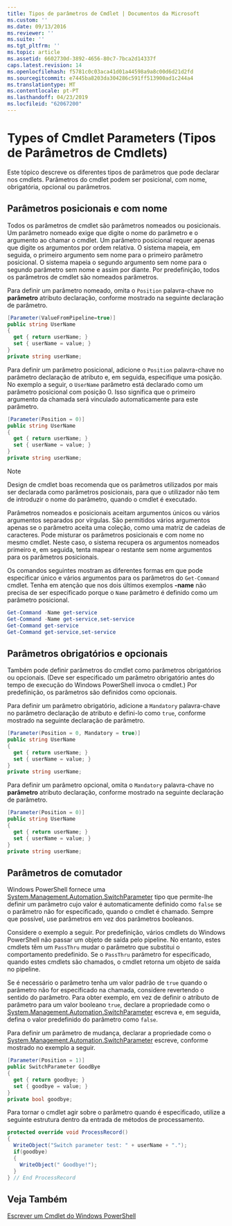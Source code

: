 ```yaml
---
title: Tipos de parâmetros de Cmdlet | Documentos da Microsoft
ms.custom: ''
ms.date: 09/13/2016
ms.reviewer: ''
ms.suite: ''
ms.tgt_pltfrm: ''
ms.topic: article
ms.assetid: 6602730d-3892-4656-80c7-7bca2d14337f
caps.latest.revision: 14
ms.openlocfilehash: f5781c0c03aca41d01a44598a9a8c00d6d21d2fd
ms.sourcegitcommit: e7445ba8203da304286c591ff513900ad1c244a4
ms.translationtype: MT
ms.contentlocale: pt-PT
ms.lasthandoff: 04/23/2019
ms.locfileid: "62067200"
---
```

# <a name="types-of-cmdlet-parameters"></a>Types of Cmdlet Parameters (Tipos de Parâmetros de Cmdlets)

Este tópico descreve os diferentes tipos de parâmetros que pode declarar nos cmdlets. Parâmetros do cmdlet podem ser posicional, com nome, obrigatória, opcional ou parâmetros.

## <a name="positional-and-named-parameters"></a>Parâmetros posicionais e com nome

Todos os parâmetros de cmdlet são parâmetros nomeados ou posicionais. Um parâmetro nomeado exige que digite o nome do parâmetro e o argumento ao chamar o cmdlet. Um parâmetro posicional requer apenas que digite os argumentos por ordem relativa. O sistema mapeia, em seguida, o primeiro argumento sem nome para o primeiro parâmetro posicional. O sistema mapeia o segundo argumento sem nome para o segundo parâmetro sem nome e assim por diante. Por predefinição, todos os parâmetros de cmdlet são nomeados parâmetros.

Para definir um parâmetro nomeado, omita o `Position` palavra-chave no **parâmetro** atributo declaração, conforme mostrado na seguinte declaração de parâmetro.

```csharp
[Parameter(ValueFromPipeline=true)]
public string UserName
{
  get { return userName; }
  set { userName = value; }
}
private string userName;
```

Para definir um parâmetro posicional, adicione o `Position` palavra-chave no parâmetro declaração de atributo e, em seguida, especifique uma posição. No exemplo a seguir, o `UserName` parâmetro está declarado como um parâmetro posicional com posição 0. Isso significa que o primeiro argumento da chamada será vinculado automaticamente para este parâmetro.

```csharp
[Parameter(Position = 0)]
public string UserName
{
  get { return userName; }
  set { userName = value; }
}
private string userName;
```

> [!NOTE]
> Design de cmdlet boas recomenda que os parâmetros utilizados por mais ser declarada como parâmetros posicionais, para que o utilizador não tem de introduzir o nome do parâmetro, quando o cmdlet é executado.

Parâmetros nomeados e posicionais aceitam argumentos únicos ou vários argumentos separados por vírgulas. São permitidos vários argumentos apenas se o parâmetro aceita uma coleção, como uma matriz de cadeias de caracteres. Pode misturar os parâmetros posicionais e com nome no mesmo cmdlet. Neste caso, o sistema recupera os argumentos nomeados primeiro e, em seguida, tenta mapear o restante sem nome argumentos para os parâmetros posicionais.

Os comandos seguintes mostram as diferentes formas em que pode especificar único e vários argumentos para os parâmetros do `Get-Command` cmdlet. Tenha em atenção que nos dois últimos exemplos **-name** não precisa de ser especificado porque o `Name` parâmetro é definido como um parâmetro posicional.

```powershell
Get-Command -Name get-service
Get-Command -Name get-service,set-service
Get-Command get-service
Get-Command get-service,set-service
```

## <a name="mandatory-and-optional-parameters"></a>Parâmetros obrigatórios e opcionais

Também pode definir parâmetros do cmdlet como parâmetros obrigatórios ou opcionais. (Deve ser especificado um parâmetro obrigatório antes do tempo de execução do Windows PowerShell invoca o cmdlet.)  Por predefinição, os parâmetros são definidos como opcionais.

Para definir um parâmetro obrigatório, adicione a `Mandatory` palavra-chave no parâmetro declaração de atributo e defini-lo como `true`, conforme mostrado na seguinte declaração de parâmetro.

```csharp
[Parameter(Position = 0, Mandatory = true)]
public string UserName
{
  get { return userName; }
  set { userName = value; }
}
private string userName;
```

Para definir um parâmetro opcional, omita o `Mandatory` palavra-chave no **parâmetro** atributo declaração, conforme mostrado na seguinte declaração de parâmetro.

```csharp
[Parameter(Position = 0)]
public string UserName
{
  get { return userName; }
  set { userName = value; }
}
private string userName;
```

## <a name="switch-parameters"></a>Parâmetros de comutador

Windows PowerShell fornece uma [System.Management.Automation.SwitchParameter](/dotnet/api/System.Management.Automation.SwitchParameter) tipo que permite-lhe definir um parâmetro cujo valor é automaticamente definido como `false` se o parâmetro não for especificado, quando o cmdlet é chamado. Sempre que possível, use parâmetros em vez dos parâmetros booleanos.

Considere o exemplo a seguir. Por predefinição, vários cmdlets do Windows PowerShell não passar um objeto de saída pelo pipeline. No entanto, estes cmdlets têm um `PassThru` mudar o parâmetro que substitui o comportamento predefinido. Se o `PassThru` parâmetro for especificado, quando estes cmdlets são chamados, o cmdlet retorna um objeto de saída no pipeline.

Se é necessário o parâmetro tenha um valor padrão de `true` quando o parâmetro não for especificado na chamada, considere revertendo o sentido do parâmetro. Para obter exemplo, em vez de definir o atributo de parâmetro para um valor booleano `true`, declare a propriedade como o [System.Management.Automation.SwitchParameter](/dotnet/api/System.Management.Automation.SwitchParameter) escreva e, em seguida, defina o valor predefinido do parâmetro como `false`.

Para definir um parâmetro de mudança, declarar a propriedade como o [System.Management.Automation.SwitchParameter](/dotnet/api/System.Management.Automation.SwitchParameter) escreve, conforme mostrado no exemplo a seguir.

```csharp
[Parameter(Position = 1)]
public SwitchParameter GoodBye
{
  get { return goodbye; }
  set { goodbye = value; }
}
private bool goodbye;
```

Para tornar o cmdlet agir sobre o parâmetro quando é especificado, utilize a seguinte estrutura dentro da entrada de métodos de processamento.

```csharp
protected override void ProcessRecord()
{
  WriteObject("Switch parameter test: " + userName + ".");
  if(goodbye)
  {
    WriteObject(" Goodbye!");
  }
} // End ProcessRecord
```

## <a name="see-also"></a>Veja Também

[Escrever um Cmdlet do Windows PowerShell](./writing-a-windows-powershell-cmdlet.md)
